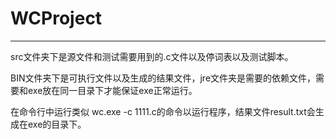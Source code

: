 # WCProject
-----

src文件夹下是源文件和测试需要用到的.c文件以及停词表以及测试脚本。

BIN文件夹下是可执行文件以及生成的结果文件，jre文件夹是需要的依赖文件，需要和exe放在同一目录下才能保证exe正常运行。

在命令行中运行类似 wc.exe -c 1111.c的命令以运行程序，结果文件result.txt会生成在exe的目录下。
